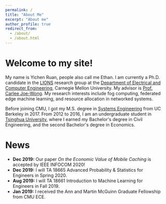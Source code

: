 ```yaml
---
permalink: /
title: "About Me"
excerpt: "About me"
author_profile: true
redirect_from: 
  - /about/
  - /about.html
---
```


Welcome to my site!
======

My name is Yichen Ruan, people also call me Ethan. I am currently a Ph.D. candidate in the [LIONS](https://research.ece.cmu.edu/lions/index.html) 
research group at the [Department of Electrical and Computer Engineering](https://www.ece.cmu.edu/), Carnegie Mellon University. 
My advisor is [Prof. Carlee Joe-Wong](https://www.andrew.cmu.edu/user/cjoewong/). My research interests include fog computing, federated edge machine learning, 
and resource allocation in networked systems.

Before joining CMU, I got my M.S. degree in [Systems Engineering](https://www.ce.berkeley.edu/programs/sys) from UC Berkeley in 2017.
From 2012 to 2016, I am an undergraduate student in [Tsinghua University](http://www.tsinghua.edu.cn/publish/thu2018en/index.html), 
where I earned my Bachelor's degree in Civil Engineering, and the second Bachelor's degree in Economics.

News
======
* <b>Dec 2019:</b> Our paper *On the Economic Value of Mobile Caching* is accepted by IEEE INFOCOM 2020!<br />
* <b>Dec 2019:</b> I will TA 18665 Advanced Probability & Statistics for Engineers in Spring 2020.<br />
* <b>Aug 2019:</b> I will TA 18661 Introduction to Machine Learning for Engineers in Fall 2019.<br />
* <b>Jan 2019:</b> I received the Ann and Martin McGuinn Graduate Fellowship from CMU ECE.<br />